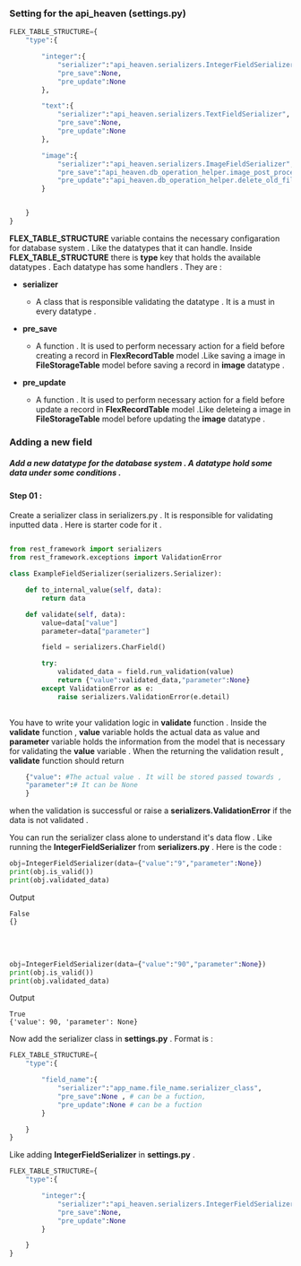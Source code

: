 ### Setting for the api_heaven (settings.py)
```python
FLEX_TABLE_STRUCTURE={
    "type":{

        "integer":{
            "serializer":"api_heaven.serializers.IntegerFieldSerializer",
            "pre_save":None,
            "pre_update":None
        },

        "text":{
            "serializer":"api_heaven.serializers.TextFieldSerializer",
            "pre_save":None,
            "pre_update":None
        },

        "image":{
            "serializer":"api_heaven.serializers.ImageFieldSerializer",
            "pre_save":"api_heaven.db_operation_helper.image_post_process",
            "pre_update":"api_heaven.db_operation_helper.delete_old_file"
        }


    }
}
```
<strong>FLEX_TABLE_STRUCTURE</strong> variable contains the necessary configaration for database system . Like the datatypes that it can handle.
Inside <strong>FLEX_TABLE_STRUCTURE</strong> there is <strong>type</strong> key that holds the available datatypes . Each datatype has some handlers . They are :
- <strong>serializer</strong>
  - A class that is responsible validating the datatype . It is a must in every datatype .
- <strong>pre_save</strong>
  - A function . It is used to perform necessary action for a field before creating a record in <strong>FlexRecordTable</strong> model .Like saving a image in <strong>FileStorageTable</strong> model before saving a record in <strong>image</strong> datatype .

- <strong>pre_update</strong>
  - A function . It is used to perform necessary action for a field before update a record in <strong>FlexRecordTable</strong> model .Like deleteing a image in <strong>FileStorageTable</strong> model before updating the <strong>image</strong> datatype .

### Adding a new field

##### Add a new datatype for the database system . A datatype hold some data under some conditions . 

#### Step 01 :
Create a serializer class in serializers.py . It is responsible for validating inputted data  . Here is starter code for it .
```python

from rest_framework import serializers
from rest_framework.exceptions import ValidationError

class ExampleFieldSerializer(serializers.Serializer):

    def to_internal_value(self, data):
        return data

    def validate(self, data):
        value=data["value"]
        parameter=data["parameter"]

        field = serializers.CharField()

        try:
            validated_data = field.run_validation(value)
            return {"value":validated_data,"parameter":None}
        except ValidationError as e:
            raise serializers.ValidationError(e.detail)
        

```
You have to write your validation logic in <strong>validate</strong> function . Inside the <strong>validate</strong> function , <strong>value</strong> variable holds the actual data as value and <strong>parameter</strong> variable holds the information from the model that is necessary for validating the <strong>value</strong> variable . When the returning the validation result , <strong>validate</strong> function should return 
```python
    {"value": #The actual value . It will be stored passed towards ,
    "parameter":# It can be None
    }
```
when the validation is successful or raise a <strong>serializers.ValidationError</strong> if the data is not validated .

You can run the serializer class alone to understand it's data flow . Like running the <strong>IntegerFieldSerializer</strong> from <strong>serializers.py</strong> . Here is the code :
```python
obj=IntegerFieldSerializer(data={"value":"9","parameter":None})
print(obj.is_valid())
print(obj.validated_data)
```
Output
```
False
{}
```
<br></br>
```python
obj=IntegerFieldSerializer(data={"value":"90","parameter":None})
print(obj.is_valid())
print(obj.validated_data)
```
Output
```
True
{'value': 90, 'parameter': None}
```
Now add the serializer class in <strong>settings.py</strong> . Format is :
```python
FLEX_TABLE_STRUCTURE={
    "type":{

        "field_name":{
            "serializer":"app_name.file_name.serializer_class",
            "pre_save":None , # can be a fuction,
            "pre_update":None # can be a fuction
        }

    }
}
```
Like adding <strong>IntegerFieldSerializer</strong> in <strong>settings.py</strong> .
```python
FLEX_TABLE_STRUCTURE={
    "type":{

        "integer":{
            "serializer":"api_heaven.serializers.IntegerFieldSerializer",
            "pre_save":None,
            "pre_update":None
        }

    }
}
```